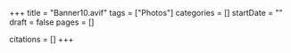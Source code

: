 +++
title = "Banner10.avif"
tags = ["Photos"]
categories = []
startDate = ""
draft = false
pages = []

citations = []
+++
